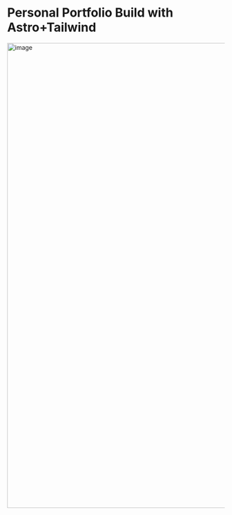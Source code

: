 # Personal Portfolio Build with Astro+Tailwind

<img width="1075" alt="image" src="https://github.com/fazleyrabby/astro-portfolio/assets/26044286/0f278ec9-d812-487b-a732-84d88f9dabd6">
